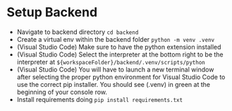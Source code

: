 # Setup Backend
- Navigate to backend directory `cd backend`
- Create a virtual env within the backend folder `python -m venv .venv`
- (Visual Studio Code) Make sure to have the python extension installed
- (Visual Studio Code) Select the interpreter at the bottom right to be 
   the interpreter at `${workspaceFolder}/backend/.venv/scripts/python`
- (Visual Studio Code) You will have to launch a new terminal window after selecting the proper python environment for Visual Studio Code to use the correct pip installer. You should see (.venv) in green at the beginning of your console row.
- Install requirements doing `pip install requirements.txt`
